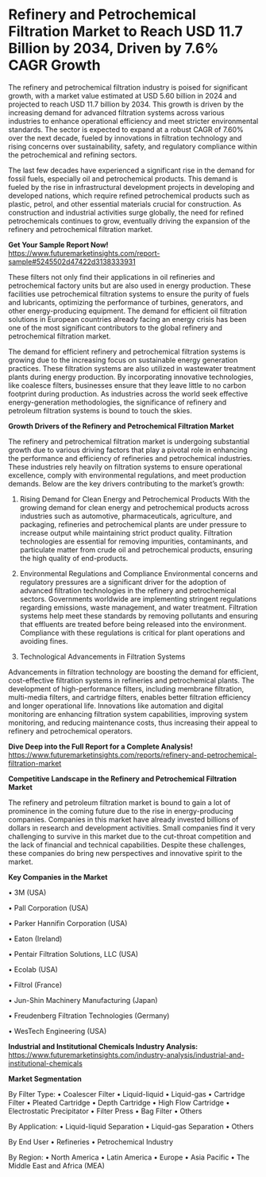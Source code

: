 # Refinery and Petrochemical Filtration Market to Reach USD 11.7 Billion by 2034, Driven by 7.6% CAGR Growth

The refinery and petrochemical filtration industry is poised for significant growth, with a market value estimated at USD 5.60 billion in 2024 and projected to reach USD 11.7 billion by 2034. This growth is driven by the increasing demand for advanced filtration systems across various industries to enhance operational efficiency and meet stricter environmental standards. The sector is expected to expand at a robust CAGR of 7.60% over the next decade, fueled by innovations in filtration technology and rising concerns over sustainability, safety, and regulatory compliance within the petrochemical and refining sectors.

The last few decades have experienced a significant rise in the demand for fossil fuels, especially oil and petrochemical products. This demand is fueled by the rise in infrastructural development projects in developing and developed nations, which require refined petrochemical products such as plastic, petrol, and other essential materials crucial for construction. As construction and industrial activities surge globally, the need for refined petrochemicals continues to grow, eventually driving the expansion of the refinery and petrochemical filtration market.

**Get Your Sample Report Now!** https://www.futuremarketinsights.com/report-sample#5245502d47422d3138333931

These filters not only find their applications in oil refineries and petrochemical factory units but are also used in energy production. These facilities use petrochemical filtration systems to ensure the purity of fuels and lubricants, optimizing the performance of turbines, generators, and other energy-producing equipment. The demand for efficient oil filtration solutions in European countries already facing an energy crisis has been one of the most significant contributors to the global refinery and petrochemical filtration market.

The demand for efficient refinery and petrochemical filtration systems is growing due to the increasing focus on sustainable energy generation practices. These filtration systems are also utilized in wastewater treatment plants during energy production. By incorporating innovative technologies, like coalesce filters, businesses ensure that they leave little to no carbon footprint during production. As industries across the world seek effective energy-generation methodologies, the significance of refinery and petroleum filtration systems is bound to touch the skies.

**Growth Drivers of the Refinery and Petrochemical Filtration Market**

The refinery and petrochemical filtration market is undergoing substantial growth due to various driving factors that play a pivotal role in enhancing the performance and efficiency of refineries and petrochemical industries. These industries rely heavily on filtration systems to ensure operational excellence, comply with environmental regulations, and meet production demands. Below are the key drivers contributing to the market’s growth:

1. Rising Demand for Clean Energy and Petrochemical Products
With the growing demand for clean energy and petrochemical products across industries such as automotive, pharmaceuticals, agriculture, and packaging, refineries and petrochemical plants are under pressure to increase output while maintaining strict product quality. Filtration technologies are essential for removing impurities, contaminants, and particulate matter from crude oil and petrochemical products, ensuring the high quality of end-products.

2. Environmental Regulations and Compliance
Environmental concerns and regulatory pressures are a significant driver for the adoption of advanced filtration technologies in the refinery and petrochemical sectors. Governments worldwide are implementing stringent regulations regarding emissions, waste management, and water treatment. Filtration systems help meet these standards by removing pollutants and ensuring that effluents are treated before being released into the environment. Compliance with these regulations is critical for plant operations and avoiding fines.

3. Technological Advancements in Filtration Systems

Advancements in filtration technology are boosting the demand for efficient, cost-effective filtration systems in refineries and petrochemical plants. The development of high-performance filters, including membrane filtration, multi-media filters, and cartridge filters, enables better filtration efficiency and longer operational life. Innovations like automation and digital monitoring are enhancing filtration system capabilities, improving system monitoring, and reducing maintenance costs, thus increasing their appeal to refinery and petrochemical operators.

**Dive Deep into the Full Report for a Complete Analysis!** https://www.futuremarketinsights.com/reports/refinery-and-petrochemical-filtration-market

**Competitive Landscape in the Refinery and Petrochemical Filtration Market**

The refinery and petroleum filtration market is bound to gain a lot of prominence in the coming future due to the rise in energy-producing companies. Companies in this market have already invested billions of dollars in research and development activities. Small companies find it very challenging to survive in this market due to the cut-throat competition and the lack of financial and technical capabilities. Despite these challenges, these companies do bring new perspectives and innovative spirit to the market.

**Key Companies in the Market**

•	3M (USA)

•	Pall Corporation (USA)

•	Parker Hannifin Corporation (USA)

•	Eaton (Ireland)

•	Pentair Filtration Solutions, LLC (USA)

•	Ecolab (USA)

•	Filtrol (France)

•	Jun-Shin Machinery Manufacturing (Japan)

•	Freudenberg Filtration Technologies (Germany)

•	WesTech Engineering (USA)

**Industrial and Institutional Chemicals Industry Analysis:** https://www.futuremarketinsights.com/industry-analysis/industrial-and-institutional-chemicals

**Market Segmentation**

By Filter Type:
•	Coalescer Filter
•	Liquid-liquid
•	Liquid-gas
•	Cartridge Filter
•	Pleated Cartridge
•	Depth Cartridge
•	High Flow Cartridge
•	Electrostatic Precipitator
•	Filter Press
•	Bag Filter
•	Others

By Application:
•	Liquid-liquid Separation
•	Liquid-gas Separation
•	Others

By End User
•	Refineries
•	Petrochemical Industry

By Region:
•	North America
•	Latin America
•	Europe
•	Asia Pacific
•	The Middle East and Africa (MEA)

